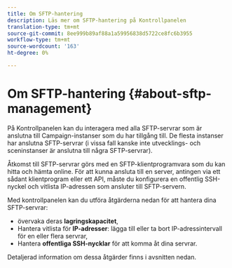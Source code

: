 ```yaml
---
title: Om SFTP-hantering
description: Läs mer om SFTP-hantering på Kontrollpanelen
translation-type: tm+mt
source-git-commit: 8ee999b89af88a1a59956838d5722ce8fc6b3955
workflow-type: tm+mt
source-wordcount: '163'
ht-degree: 0%

---
```



# Om SFTP-hantering {#about-sftp-management}

På Kontrollpanelen kan du interagera med alla SFTP-servrar som är anslutna till Campaign-instanser som du har tillgång till. De flesta instanser har anslutna SFTP-servrar (i vissa fall kanske inte utvecklings- och sceninstanser är anslutna till några SFTP-servrar).

Åtkomst till SFTP-servrar görs med en SFTP-klientprogramvara som du kan hitta och hämta online. För att kunna ansluta till en server, antingen via ett sådant klientprogram eller ett API, måste du konfigurera en offentlig SSH-nyckel och vitlista IP-adressen som ansluter till SFTP-servern.

Med kontrollpanelen kan du utföra åtgärderna nedan för att hantera dina SFTP-servrar:

* övervaka deras **lagringskapacitet**,
* Hantera vitlista för **IP-adresser**: lägga till eller ta bort IP-adressintervall för en eller flera servrar,
* Hantera **offentliga SSH-nycklar** för att komma åt dina servrar.

Detaljerad information om dessa åtgärder finns i avsnitten nedan.
